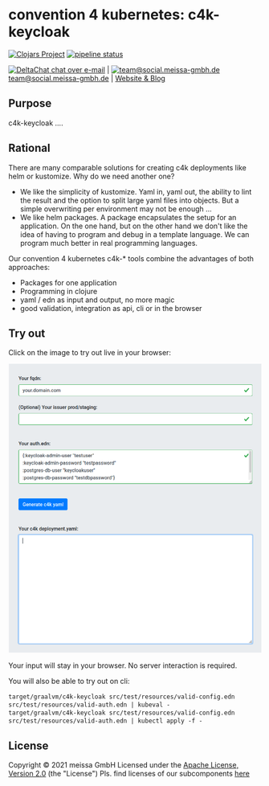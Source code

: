 # convention 4 kubernetes: c4k-keycloak
[![Clojars Project](https://img.shields.io/clojars/v/dda/c4k-keycloak.svg)](https://clojars.org/org.domaindrivenarchitecture/c4k-keycloak) [![pipeline status](https://gitlab.com/domaindrivenarchitecture/c4k-keycloak/badges/master/pipeline.svg)](https://gitlab.com/domaindrivenarchitecture/c4k-keycloak/-/commits/master) 

[<img src="https://domaindrivenarchitecture.org/img/delta-chat.svg" width=20 alt="DeltaChat"> chat over e-mail](mailto:buero@meissa-gmbh.de?subject=community-chat) | [<img src="https://meissa-gmbh.de/img/community/Mastodon_Logotype.svg" width=20 alt="team@social.meissa-gmbh.de"> team@social.meissa-gmbh.de](https://social.meissa-gmbh.de/@team) | [Website & Blog](https://domaindrivenarchitecture.org)

## Purpose

c4k-keycloak ....

## Rational

There are many comparable solutions for creating c4k deployments like helm or kustomize. Why do we need another one?
* We like the simplicity of kustomize. Yaml in, yaml out, the ability to lint the result and the option to split large yaml files into objects. But a simple overwriting per environment may not be enough ...
* We like helm packages. A package encapsulates the setup for an application. On the one hand, but on the other hand we don't like the idea of having to program and debug in a template language. We can program much better in real programming languages.

Our convention 4 kubernetes c4k-* tools combine the advantages of both approaches:
* Packages for one application
* Programming in clojure
* yaml / edn as input and output, no more magic
* good validation, integration as api, cli or in the browser

## Try out

Click on the image to try out live in your browser:

[![Try it out](/doc/tryItOut.png "Try out yourself")](https://domaindrivenarchitecture.org/pages/dda-provision/c4k-keycloak/)

Your input will stay in your browser. No server interaction is required.

You will also be able to try out on cli:
```
target/graalvm/c4k-keycloak src/test/resources/valid-config.edn src/test/resources/valid-auth.edn | kubeval -
target/graalvm/c4k-keycloak src/test/resources/valid-config.edn src/test/resources/valid-auth.edn | kubectl apply -f -
```

## License

Copyright © 2021 meissa GmbH
Licensed under the [Apache License, Version 2.0](LICENSE) (the "License")
Pls. find licenses of our subcomponents [here](doc/SUBCOMPONENT_LICENSE)